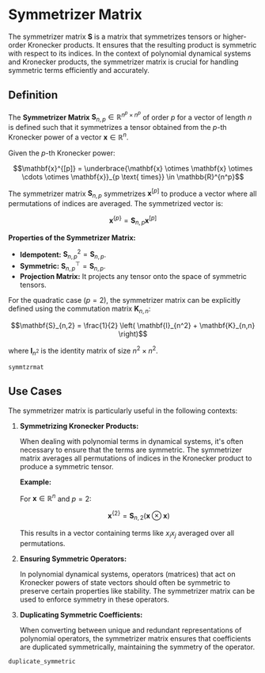# Symmetrizer Matrix

The symmetrizer matrix $\mathbf{S}$ is a matrix that symmetrizes tensors or higher-order Kronecker products. It ensures that the resulting product is symmetric with respect to its indices. In the context of polynomial dynamical systems and Kronecker products, the symmetrizer matrix is crucial for handling symmetric terms efficiently and accurately.

## Definition

The **Symmetrizer Matrix** $\mathbf{S}_{n,p} \in \mathbb{R}^{n^p \times n^p}$ of order $p$ for a vector of length $n$ is defined such that it symmetrizes a tensor obtained from the $p$-th Kronecker power of a vector $\mathbf{x} \in \mathbb{R}^n$.

Given the $p$-th Kronecker power:

```math
\mathbf{x}^{[p]} = \underbrace{\mathbf{x} \otimes \mathbf{x} \otimes \cdots \otimes \mathbf{x}}_{p \text{ times}} \in \mathbb{R}^{n^p}
```

The symmetrizer matrix $\mathbf{S}_{n,p}$ symmetrizes $\mathbf{x}^{[p]}$ to produce a vector where all permutations of indices are averaged. The symmetrized vector is:

```math
\mathbf{x}^{\{p\}} = \mathbf{S}_{n,p} \mathbf{x}^{[p]}
```

**Properties of the Symmetrizer Matrix:**

- **Idempotent:** $\mathbf{S}_{n,p}^2 = \mathbf{S}_{n,p}$.
- **Symmetric:** $\mathbf{S}_{n,p}^\top = \mathbf{S}_{n,p}$.
- **Projection Matrix:** It projects any tensor onto the space of symmetric tensors.

For the quadratic case ($p = 2$), the symmetrizer matrix can be explicitly defined using the commutation matrix $\mathbf{K}_{n,n}$:

```math
\mathbf{S}_{n,2} = \frac{1}{2} \left( \mathbf{I}_{n^2} + \mathbf{K}_{n,n} \right)
```

where $\mathbf{I}_{n^2}$ is the identity matrix of size $n^2 \times n^2$.

```@docs
symmtzrmat
```

## Use Cases

The symmetrizer matrix is particularly useful in the following contexts:

1. **Symmetrizing Kronecker Products:**

   When dealing with polynomial terms in dynamical systems, it's often necessary to ensure that the terms are symmetric. The symmetrizer matrix averages all permutations of indices in the Kronecker product to produce a symmetric tensor.

   **Example:**

   For $\mathbf{x} \in \mathbb{R}^n$ and $p = 2$:

   ```math
   \mathbf{x}^{\{2\}} = \mathbf{S}_{n,2} (\mathbf{x} \otimes \mathbf{x})
   ```

   This results in a vector containing terms like $x_i x_j$ averaged over all permutations.

2. **Ensuring Symmetric Operators:**

   In polynomial dynamical systems, operators (matrices) that act on Kronecker powers of state vectors should often be symmetric to preserve certain properties like stability. The symmetrizer matrix can be used to enforce symmetry in these operators.

3. **Duplicating Symmetric Coefficients:**

   When converting between unique and redundant representations of polynomial operators, the symmetrizer matrix ensures that coefficients are duplicated symmetrically, maintaining the symmetry of the operator.

```@docs
duplicate_symmetric
```